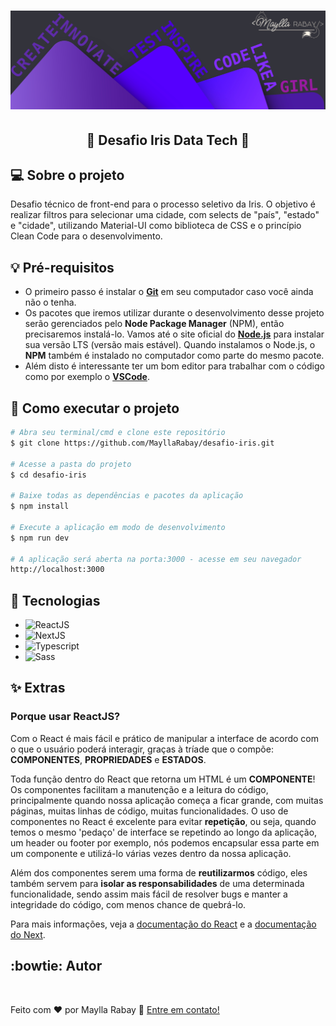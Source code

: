 <h1 align="center">
  <img alt="Create, innovate, inspire, code and test like a girl!" title="Banner" src="./public/banner.png" />
</h1>

<h2 align="center"> 
	🚀 Desafio Iris Data Tech 🚀
</h2>

## 💻 Sobre o projeto

Desafio técnico de front-end para o processo seletivo da Iris. O objetivo é realizar filtros para selecionar uma cidade, com selects de "país", "estado" e "cidade", utilizando Material-UI como biblioteca de CSS e o princípio Clean Code para o desenvolvimento.

## 💡 Pré-requisitos

- O primeiro passo é instalar o [**Git**](https://git-scm.com) em seu computador caso você ainda não o tenha.
- Os pacotes que iremos utilizar durante o desenvolvimento desse projeto serão gerenciados pelo **Node Package Manager** (NPM), então precisaremos instalá-lo. Vamos até o site oficial do [**Node.js**](https://nodejs.org/en/) para instalar sua versão LTS (versão mais estável). Quando instalamos o Node.js, o **NPM** também é instalado no computador como parte do mesmo pacote.
- Além disto é interessante ter um bom editor para trabalhar com o código como por exemplo o [**VSCode**](https://code.visualstudio.com/download).

## 🚀 Como executar o projeto

```bash
# Abra seu terminal/cmd e clone este repositório
$ git clone https://github.com/MayllaRabay/desafio-iris.git

# Acesse a pasta do projeto
$ cd desafio-iris

# Baixe todas as dependências e pacotes da aplicação
$ npm install

# Execute a aplicação em modo de desenvolvimento
$ npm run dev

# A aplicação será aberta na porta:3000 - acesse em seu navegador
http://localhost:3000
```

## 🔧 Tecnologias

- ![ReactJS](https://img.shields.io/badge/-ReactJS-4682b4)
- ![NextJS](https://img.shields.io/badge/-NextJS-000000)
- ![Typescript](https://img.shields.io/badge/-Typescript-155991)
- ![Sass](https://img.shields.io/badge/-Sass-ff6f9c)

## ✨ Extras

### Porque usar ReactJS?

Com o React é mais fácil e prático de manipular a interface de acordo com o que o usuário poderá interagir, graças à tríade que o compõe: **COMPONENTES**, **PROPRIEDADES** e **ESTADOS**.

Toda função dentro do React que retorna um HTML é um **COMPONENTE**! Os componentes facilitam a manutenção e a leitura do código, principalmente quando nossa aplicação começa a ficar grande, com muitas páginas, muitas linhas de código, muitas funcionalidades. O uso de componentes no React é excelente para evitar **repetição**, ou seja, quando temos o mesmo 'pedaço' de interface se repetindo ao longo da aplicação, um header ou footer por exemplo, nós podemos encapsular essa parte em um componente e utilizá-lo várias vezes dentro da nossa aplicação.

Além dos componentes serem uma forma de **reutilizarmos** código, eles também servem para **isolar as responsabilidades** de uma determinada funcionalidade, sendo assim mais fácil de resolver bugs e manter a integridade do código, com menos chance de quebrá-lo.

Para mais informações, veja a [documentação do React](https://create-react-app.dev/docs/getting-started/) e a [documentação do Next](https://nextjs.org/docs).

## :bowtie: Autor

<a href="https://github.com/mayllarabay/">
 <img src="https://avatars.githubusercontent.com/u/68441361?v=4" width="100px" alt="" />
</a>

Feito com ❤️ por Maylla Rabay 👋 [Entre em contato!](https://www.linkedin.com/in/mayllarabay/)
